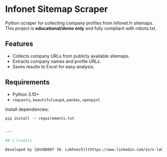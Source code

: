 # Infonet Sitemap Scraper

Python scraper for collecting company profiles from Infonet.fr sitemaps.  
This project is **educational/demo only** and fully compliant with robots.txt.

## Features
- Collects company URLs from publicly available sitemaps.
- Extracts company names and profile URLs.
- Saves results to Excel for easy analysis.

## Requirements
- Python 3.10+
- `requests`, `beautifulsoup4`, `pandas`, `openpyxl`

Install dependencies:
```bash
pip install -r requirements.txt


---

## 🤝 Credits

Developed by [@nX0D007 (N. Lakhnech)](https://www.linkedin.com/in/n-lakhnech)
